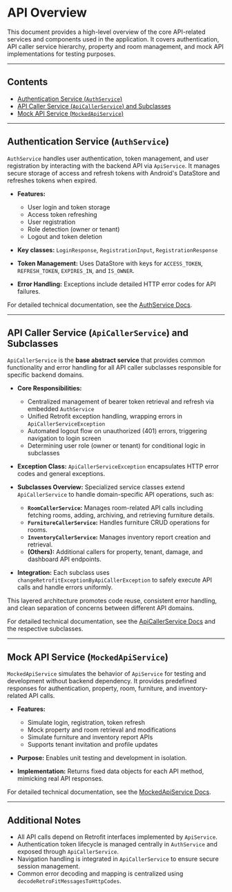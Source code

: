 # API Overview

This document provides a high-level overview of the core API-related services and components used in the application. It covers authentication, API caller service hierarchy, property and room management, and mock API implementations for testing purposes.

---

## Contents

* [Authentication Service (`AuthService`)](#authentication-service-authservice)
* [API Caller Service (`ApiCallerService`) and Subclasses](#api-caller-service-apicallerservice-and-subclasses)
* [Mock API Service (`MockedApiService`)](#mock-api-service-mockedapiservice)

---

## Authentication Service (`AuthService`)

`AuthService` handles user authentication, token management, and user registration by interacting with the backend API via `ApiService`. It manages secure storage of access and refresh tokens with Android's DataStore and refreshes tokens when expired.

* **Features:**

  * User login and token storage
  * Access token refreshing
  * User registration
  * Role detection (owner or tenant)
  * Logout and token deletion
* **Key classes:**
  `LoginResponse`, `RegistrationInput`, `RegistrationResponse`
* **Token Management:** Uses DataStore with keys for `ACCESS_TOKEN`, `REFRESH_TOKEN`, `EXPIRES_IN`, and `IS_OWNER`.
* **Error Handling:** Exceptions include detailed HTTP error codes for API failures.

For detailed technical documentation, see the [AuthService Docs](#).

---

## API Caller Service (`ApiCallerService`) and Subclasses

`ApiCallerService` is the **base abstract service** that provides common functionality and error handling for all API caller subclasses responsible for specific backend domains.

* **Core Responsibilities:**

  * Centralized management of bearer token retrieval and refresh via embedded `AuthService`
  * Unified Retrofit exception handling, wrapping errors in `ApiCallerServiceException`
  * Automated logout flow on unauthorized (401) errors, triggering navigation to login screen
  * Determining user role (owner or tenant) for conditional logic in subclasses

* **Exception Class:**
  `ApiCallerServiceException` encapsulates HTTP error codes and general exceptions.

* **Subclasses Overview:**
  Specialized service classes extend `ApiCallerService` to handle domain-specific API operations, such as:

  * **`RoomCallerService`:** Manages room-related API calls including fetching rooms, adding, archiving, and retrieving furniture details.
  * **`FurnitureCallerService`:** Handles furniture CRUD operations for rooms.
  * **`InventoryCallerService`:** Manages inventory report creation and retrieval.
  * **(Others):** Additional callers for property, tenant, damage, and dashboard API endpoints.

* **Integration:**
  Each subclass uses `changeRetrofitExceptionByApiCallerException` to safely execute API calls and handle errors uniformly.

This layered architecture promotes code reuse, consistent error handling, and clean separation of concerns between different API domains.

For detailed technical documentation, see the [ApiCallerService Docs](#) and the respective subclasses.

---

## Mock API Service (`MockedApiService`)

`MockedApiService` simulates the behavior of `ApiService` for testing and development without backend dependency. It provides predefined responses for authentication, property, room, furniture, and inventory-related API calls.

* **Features:**

  * Simulate login, registration, token refresh
  * Mock property and room retrieval and modifications
  * Simulate furniture and inventory report APIs
  * Supports tenant invitation and profile updates
* **Purpose:** Enables unit testing and development in isolation.
* **Implementation:** Returns fixed data objects for each API method, mimicking real API responses.

For detailed technical documentation, see the [MockedApiService Docs](#).

---

## Additional Notes

* All API calls depend on Retrofit interfaces implemented by `ApiService`.
* Authentication token lifecycle is managed centrally in `AuthService` and exposed through `ApiCallerService`.
* Navigation handling is integrated in `ApiCallerService` to ensure secure session management.
* Common error decoding and mapping is centralized using `decodeRetroFitMessagesToHttpCodes`.

